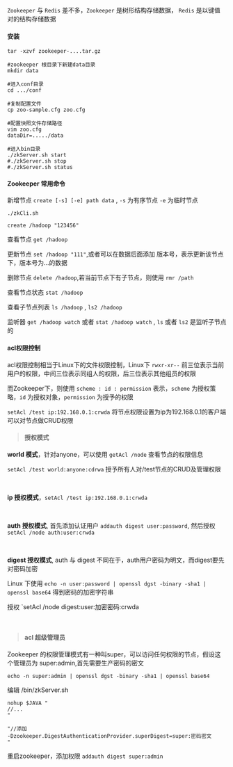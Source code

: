 

`Zookeeper` 与 `Redis`  差不多，`Zookeeper` 是树形结构存储数据， `Redis` 是以键值对的结构存储数据

#### 安装
```shell
tar -xzvf zookeeper-....tar.gz

#zookeeper 根目录下新建data目录
mkdir data

#进入conf目录
cd .../conf

#复制配置文件
cp zoo-sample.cfg zoo.cfg

#配置快照文件存储路径
vim zoo.cfg
dataDir=...../data

#进入bin目录
./zkServer.sh start
#./zkServer.sh stop
#./zkServer.sh status

```

#### Zookeeper 常用命令

新增节点  `create [-s] [-e] path data` , `-s` 为有序节点  `-e` 为临时节点
```shell
./zkCli.sh

create /hadoop "123456"
```

查看节点  `get /hadoop`

更新节点  `set /hadoop "111"`,或者可以在数据后面添加 版本号，表示更新该节点下，版本号为...的数据

删除节点  `delete /hadoop`,若当前节点下有子节点，则使用  `rmr /path`

查看节点状态  `stat /hadoop`

查看子节点列表 `ls /hadoop` ,  `ls2 /hadoop`

监听器 `get /hadoop watch`  或者  `stat /hadoop watch` , `ls` 或者 `ls2` 是监听子节点的




####  acl权限控制

acl权限控制相当于Linux下的文件权限控制，Linux下 `rwxr-xr--` 前三位表示当前用户的权限，中间三位表示同组人的权限，后三位表示其他组员的权限

而Zookeeper下，则使用  `scheme : id : permission`  表示，`scheme` 为授权策略，`id` 为授权对象，`permission`  为授予的权限

`setAcl /test ip:192.168.0.1:crwda`  将节点权限设置为ip为192.168.0.1的客户端可以对节点做CRUD权限



> #### 授权模式

**world 模式**，针对anyone，可以使用  `getAcl /node` 查看节点的权限信息

`setAcl /test world:anyone:cdrwa` 授予所有人对/test节点的CRUD及管理权限

<br/>

**ip 授权模式**，`setAcl /test ip:192.168.0.1:crwda`

<br/>

**auth 授权模式**, 首先添加认证用户  `addauth digest user:password`, 然后授权 `setAcl /node auth:user:crwda`

<br/>

**digest 授权模式**, auth 与 digest 不同在于，auth用户密码为明文，而digest要先对密码加密

Linux 下使用  `echo -n user:password | openssl dgst -binary -sha1 | openssl base64`  得到密码的加密字符串

授权  `setAcl /node digest:user:加密密码:crwda

<br/>

> #### acl 超级管理员

Zookeeper 的权限管理模式有一种叫super，可以访问任何权限的节点，假设这个管理员为 super:admin,首先需要生产密码的密文

`echo -n super:admin | openssl dgst -binary -sha1 | openssl base64`

编辑  /bin/zkServer.sh 
```shell
nohup $JAVA "
//...
"

"//添加
-Dzookeeper.DigestAuthenticationProvider.superDigest=super:密码密文
"
```

重启zookeeper，添加权限 `addauth digest super:admin`

